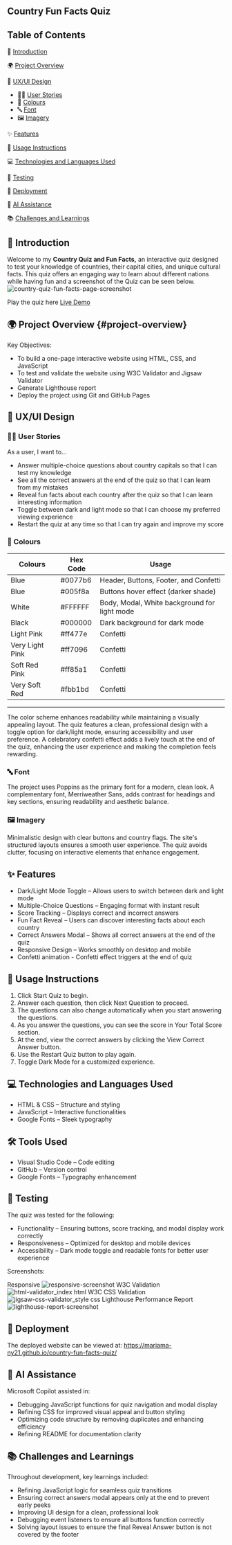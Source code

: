 ## Country Fun Facts Quiz

## Table of Contents

📌 [Introduction](#introduction)  

🌍 [Project Overview](#project-overview)  

🎨 [UX/UI Design](#uxui-design)  
   - 🧑‍💻 [User Stories](#user-stories)  
   - 🎨 [Colours](#colours)  
   - 🔤 [Font](#font)  
   - 🖼️ [Imagery](#imagery)  

✨ [Features](#features)  

📜 [Usage Instructions](#usage-instructions)  

💻 [Technologies and Languages Used](#technologies-and-languages-used)  

🧪 [Testing](#testing)  

🚀 [Deployment](#deployment)  

🤖 [AI Assistance](#ai-assistance)  

📚 [Challenges and Learnings](#challenges-and-learnings)  



## 📌 Introduction

Welcome to my **Country Quiz and Fun Facts,** an interactive quiz designed to test your knowledge of countries, their capital cities, and unique cultural facts. This quiz offers an engaging way to learn about different nations while having fun and a screenshot of the Quiz can be seen below.  ![country-quiz-fun-facts-page-screenshot](https://github.com/user-attachments/assets/17d51771-1050-4ee3-b7dc-5ffdc4de36c2)

Play the quiz here [Live Demo](https://mariama-ny21.github.io/country-fun-facts-quiz)

## 🌍 Project Overview {#project-overview}

Key Objectives:

- To build a one-page interactive website using HTML, CSS, and JavaScript
- To test and validate the website using W3C Validator and Jigsaw Validator
- Generate Lighthouse report
- Deploy the project using Git and GitHub Pages

## 🎨 UX/UI Design

### 🧑‍💻 User Stories
As a user, I want to...
- Answer multiple-choice questions about country capitals so that I can test my knowledge
- See all the correct answers at the end of the quiz so that I can learn from my mistakes
- Reveal fun facts about each country after the quiz so that I can learn interesting information
- Toggle between dark and light mode so that I can choose my preferred viewing experience
- Restart the quiz at any time so that I can try again and improve my score

### 🎨 Colours
| **Colours** | **Hex Code**  | **Usage** |
|------------|--------------|------------------------------|
| Blue       | #0077b6      | Header, Buttons, Footer, and Confetti |
| Blue       | #005f8a      | Buttons hover effect (darker shade) |
| White      | #FFFFFF      | Body, Modal, White background for light mode |
| Black      | #000000      | Dark background for dark mode |
| Light Pink | #ff477e      | Confetti |
| Very Light Pink| #ff7096  | Confetti |
|Soft Red Pink | #ff85a1 | Confetti |
| Very Soft Red   | #fbb1bd | Confetti |
-----

The color scheme enhances readability while maintaining a visually appealing layout. The quiz features a clean, professional design with a toggle option for dark/light mode, ensuring accessibility and user preference. A celebratory confetti effect adds a lively touch at the end of the quiz, enhancing the user experience and making the completion feels rewarding. 

### 🔤 Font

The project uses Poppins as the primary font for a modern, clean look. A complementary font, Merriweather Sans, adds contrast for headings and key sections, ensuring readability and aesthetic balance.

### 🖼️ Imagery

Minimalistic design with clear buttons and country flags. The site's structured layouts ensures a smooth user experience. The quiz avoids clutter, focusing on interactive elements that enhance engagement.

## ✨ Features

- Dark/Light Mode Toggle – Allows users to switch between dark and light mode 
- Multiple-Choice Questions – Engaging format with instant result
- Score Tracking – Displays correct and incorrect answers
- Fun Fact Reveal – Users can discover interesting facts about each country
- Correct Answers Modal – Shows all correct answers at the end of the quiz
- Responsive Design – Works smoothly on desktop and mobile
- Confetti animation - Confetti effect triggers at the end of quiz

## 📜 Usage Instructions

1. Click Start Quiz to begin.
2. Answer each question, then click Next Question to proceed.
3. The questions can also change automatically when you start answering the questions.
4. As you answer the questions, you can see the score in Your Total Score section.
5. At the end, view the correct answers by clicking the View Correct Answer button.
6. Use the Restart Quiz button to play again.
7. Toggle Dark Mode for a customized experience.

## 💻 Technologies and Languages Used

- HTML & CSS – Structure and styling
- JavaScript – Interactive functionalities
- Google Fonts – Sleek typography

## 🛠️ Tools Used

- Visual Studio Code – Code editing
- GitHub – Version control
- Google Fonts – Typography enhancement

## 🧪 Testing

The quiz was tested for the following:

- Functionality – Ensuring buttons, score tracking, and modal display work correctly
- Responsiveness – Optimized for desktop and mobile devices
- Accessibility – Dark mode toggle and readable fonts for better user experience

Screenshots:

Responsive
![responsive-screenshot](https://github.com/user-attachments/assets/1e970ddd-7e8a-4b6e-9166-3eec02e0c663)
W3C Validation
![html-validator_index html](https://github.com/user-attachments/assets/ba112226-334d-4943-84bd-ba69c57fe065)
W3C CSS Validation
![jigsaw-css-validator_style css](https://github.com/user-attachments/assets/8ced2687-4b61-4a70-bcdd-c331d6b192eb)
Lighthouse Performance Report
![lighthouse-report-screenshot](https://github.com/user-attachments/assets/4927ba93-5b3f-4f8e-90d0-d4f796e65a66)


## 🚀 Deployment

The deployed website can be viewed at: https://mariama-ny21.github.io/country-fun-facts-quiz/

## 🤖 AI Assistance

Microsoft Copilot assisted in:

- Debugging JavaScript functions for quiz navigation and modal display
- Refining CSS for improved visual appeal and button styling
- Optimizing code structure by removing duplicates and enhancing efficiency
- Refining README for documentation clarity

## 📚 Challenges and Learnings

Throughout development, key learnings included:

- Refining JavaScript logic for seamless quiz transitions
- Ensuring correct answers modal appears only at the end to prevent early peeks
- Improving UI design for a clean, professional look
- Debugging event listeners to ensure all buttons function correctly
- Solving layout issues to ensure the final Reveal Answer button is not covered by the footer

